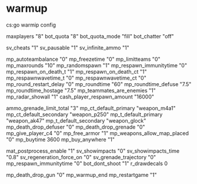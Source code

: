 warmup
======

cs:go warmip config


maxplayers "8"
bot_quota "8"
bot_quota_mode "fill"
bot_chatter "off"

sv_cheats "1"
sv_pausable "1"
sv_infinite_ammo "1"

mp_autoteambalance "0"
mp_freezetime "0"
mp_limitteams "0"
mp_maxrounds "10"
mp_randomspawn "1"
mp_respawn_immunitytime "0"
mp_respawn_on_death_t "1"
mp_respawn_on_death_ct "1"
mp_respawnwavetime_t "0"
mp_respawnwavetime_ct "0"
mp_round_restart_delay "0"
mp_roundtime "60"
mp_roundtime_defuse "7.5"
mp_roundtime_hostage "7.5"
mp_teammates_are_enemies "1"
mp_radar_showall "1"
cash_player_respawn_amount "16000"


ammo_grenade_limit_total "3"
mp_ct_default_primary "weapon_m4a1"
mp_ct_default_secondary "weapon_p250"
mp_t_default_primary "weapon_ak47"
mp_t_default_secondary "weapon_glock"
mp_death_drop_defuser "0"
mp_death_drop_grenade "0"
mp_give_player_c4 "0"
mp_free_armor "1"
mp_weapons_allow_map_placed "0"
mp_buytime 3600
mp_buy_anywhere "1"

mat_postprocess_enable "1"
sv_showimpacts "0"
sv_showimpacts_time "0.8"
sv_regeneration_force_on "0" 
sv_grenade_trajectory "0"
mp_respawn_immunitytime "0"
bot_dont_shoot "1"
r_drawdecals 0

mp_death_drop_gun "0"
mp_warmup_end
mp_restartgame "1"
